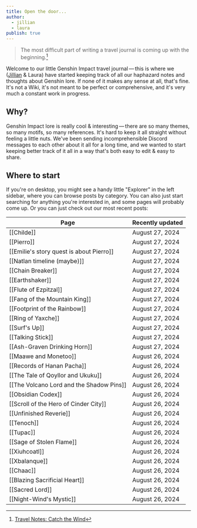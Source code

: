 ```yaml
---
title: Open the door...
author:
  - jillian
  - laura
publish: true
---
```


> The most difficult part of writing a travel journal is coming up with the beginning.[^1]

Welcome to our little Genshin Impact travel journal — this is where we ([Jillian](https://ooolong.netlify.app/) & Laura) have started keeping track of all our haphazard notes and thoughts about Genshin lore. If none of it makes any sense at all, that's fine. It's not a Wiki, it's not meant to be perfect or comprehensive, and it's very much a constant work in progress.
## Why?

Genshin Impact lore is really cool & interesting — there are so many themes, so many motifs, so many references. It's hard to keep it all straight without feeling a little nuts. We've been sending incomprehensible Discord messages to each other about it all for a long time, and we wanted to start keeping better track of it all in a way that's both easy to edit & easy to share.
## Where to start

If you're on desktop, you might see a handy little "Explorer" in the left sidebar, where you can browse posts by category. You can also just start searching for anything you're interested in, and some pages will probably come up. Or you can just check out our most recent posts:

| Page                                     | Recently updated |
| ---------------------------------------- | ---------------- |
| [[Childe]]                               | August 27, 2024  |
| [[Pierro]]                               | August 27, 2024  |
| [[Emilie's story quest is about Pierro]] | August 27, 2024  |
| [[Natlan timeline (maybe)]]              | August 27, 2024  |
| [[Chain Breaker]]                        | August 27, 2024  |
| [[Earthshaker]]                          | August 27, 2024  |
| [[Flute of Ezpitzal]]                    | August 27, 2024  |
| [[Fang of the Mountain King]]            | August 27, 2024  |
| [[Footprint of the Rainbow]]             | August 27, 2024  |
| [[Ring of Yaxche]]                       | August 27, 2024  |
| [[Surf's Up]]                            | August 27, 2024  |
| [[Talking Stick]]                        | August 27, 2024  |
| [[Ash-Graven Drinking Horn]]             | August 27, 2024  |
| [[Maawe and Monetoo]]                    | August 26, 2024  |
| [[Records of Hanan Pacha]]               | August 26, 2024  |
| [[The Tale of Qoyllor and Ukuku]]        | August 26, 2024  |
| [[The Volcano Lord and the Shadow Pins]] | August 26, 2024  |
| [[Obsidian Codex]]                       | August 26, 2024  |
| [[Scroll of the Hero of Cinder City]]    | August 26, 2024  |
| [[Unfinished Reverie]]                   | August 26, 2024  |
| [[Tenoch]]                               | August 26, 2024  |
| [[Tupac]]                                | August 26, 2024  |
| [[Sage of Stolen Flame]]                 | August 26, 2024  |
| [[Xiuhcoatl]]                            | August 26, 2024  |
| [[Xbalanque]]                            | August 26, 2024  |
| [[Chaac]]                                | August 26, 2024  |
| [[Blazing Sacrificial Heart]]            | August 26, 2024  |
| [[Sacred Lord]]                          | August 26, 2024  |
| [[Night-Wind's Mystic]]                  | August 26, 2024  |


[^1]: [Travel Notes: Catch the Wind](https://genshin-impact.fandom.com/wiki/Travel_Notes:_Catch_the_Wind)
